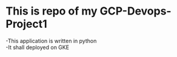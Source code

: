 # This is repo of my GCP-Devops-Project1

 -This application is written in python  
 -It shall deployed on GKE 